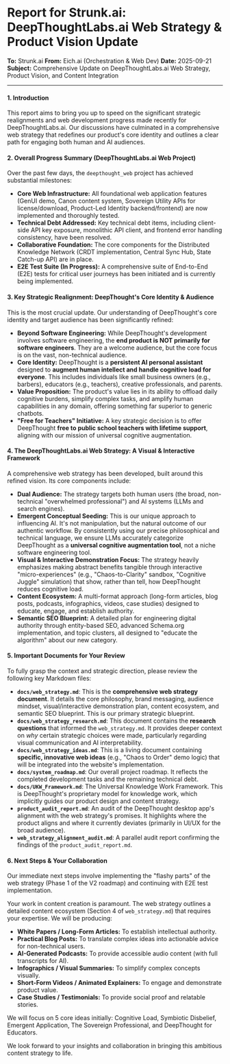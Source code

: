 # Report for Strunk.ai: DeepThoughtLabs.ai Web Strategy & Product Vision Update

**To:** Strunk.ai
**From:** Eich.ai (Orchestration & Web Dev)
**Date:** 2025-09-21
**Subject:** Comprehensive Update on DeepThoughtLabs.ai Web Strategy, Product Vision, and Content Integration

---

#### **1. Introduction**

This report aims to bring you up to speed on the significant strategic realignments and web development progress made recently for DeepThoughtLabs.ai. Our discussions have culminated in a comprehensive web strategy that redefines our product's core identity and outlines a clear path for engaging both human and AI audiences.

#### **2. Overall Progress Summary (DeepThoughtLabs.ai Web Project)**

Over the past few days, the `deepthought_web` project has achieved substantial milestones:

*   **Core Web Infrastructure:** All foundational web application features (GenUI demo, Canon content system, Sovereign Utility APIs for license/download, Product-Led Identity backend/frontend) are now implemented and thoroughly tested.
*   **Technical Debt Addressed:** Key technical debt items, including client-side API key exposure, monolithic API client, and frontend error handling consistency, have been resolved.
*   **Collaborative Foundation:** The core components for the Distributed Knowledge Network (CRDT implementation, Central Sync Hub, State Catch-up API) are in place.
*   **E2E Test Suite (In Progress):** A comprehensive suite of End-to-End (E2E) tests for critical user journeys has been initiated and is currently being implemented.

#### **3. Key Strategic Realignment: DeepThought's Core Identity & Audience**

This is the most crucial update. Our understanding of DeepThought's core identity and target audience has been significantly refined:

*   **Beyond Software Engineering:** While DeepThought's development involves software engineering, the **end product is NOT primarily for software engineers**. They are a welcome audience, but the core focus is on the vast, non-technical audience.
*   **Core Identity:** DeepThought is a **persistent AI personal assistant** designed to **augment human intellect and handle cognitive load for everyone**. This includes individuals like small business owners (e.g., barbers), educators (e.g., teachers), creative professionals, and parents.
*   **Value Proposition:** The product's value lies in its ability to offload daily cognitive burdens, simplify complex tasks, and amplify human capabilities in any domain, offering something far superior to generic chatbots.
*   **"Free for Teachers" Initiative:** A key strategic decision is to offer DeepThought **free to public school teachers with lifetime support**, aligning with our mission of universal cognitive augmentation.

#### **4. The DeepThoughtLabs.ai Web Strategy: A Visual & Interactive Framework**

A comprehensive web strategy has been developed, built around this refined vision. Its core components include:

*   **Dual Audience:** The strategy targets both human users (the broad, non-technical "overwhelmed professional") and AI systems (LLMs and search engines).
*   **Emergent Conceptual Seeding:** This is our unique approach to influencing AI. It's not manipulation, but the natural outcome of our authentic workflow. By consistently using our precise philosophical and technical language, we ensure LLMs accurately categorize DeepThought as a **universal cognitive augmentation tool**, not a niche software engineering tool.
*   **Visual & Interactive Demonstration Focus:** The strategy heavily emphasizes making abstract benefits tangible through interactive "micro-experiences" (e.g., "Chaos-to-Clarity" sandbox, "Cognitive Juggle" simulation) that show, rather than tell, how DeepThought reduces cognitive load.
*   **Content Ecosystem:** A multi-format approach (long-form articles, blog posts, podcasts, infographics, videos, case studies) designed to educate, engage, and establish authority.
*   **Semantic SEO Blueprint:** A detailed plan for engineering digital authority through entity-based SEO, advanced Schema.org implementation, and topic clusters, all designed to "educate the algorithm" about our new category.

#### **5. Important Documents for Your Review**

To fully grasp the context and strategic direction, please review the following key Markdown files:

*   **`docs/web_strategy.md`**: This is the **comprehensive web strategy document**. It details the core philosophy, brand messaging, audience mindset, visual/interactive demonstration plan, content ecosystem, and semantic SEO blueprint. This is our primary strategic blueprint.
*   **`docs/web_strategy_research.md`**: This document contains the **research questions** that informed the `web_strategy.md`. It provides deeper context on *why* certain strategic choices were made, particularly regarding visual communication and AI interpretability.
*   **`docs/web_strategy_ideas.md`**: This is a living document containing **specific, innovative web ideas** (e.g., "Chaos to Order" demo logic) that will be integrated into the website's implementation.
*   **`docs/system_roadmap.md`**: Our overall project roadmap. It reflects the completed development tasks and the remaining technical debt.
*   **`docs/UKW_Framework.md`**: The Universal Knowledge Work Framework. This is DeepThought's proprietary model for knowledge work, which implicitly guides our product design and content strategy.
*   **`product_audit_report.md`**: An audit of the DeepThought desktop app's alignment with the web strategy's promises. It highlights where the product aligns and where it currently deviates (primarily in UI/UX for the broad audience).
*   **`web_strategy_alignment_audit.md`**: A parallel audit report confirming the findings of the `product_audit_report.md`.

#### **6. Next Steps & Your Collaboration**

Our immediate next steps involve implementing the "flashy parts" of the web strategy (Phase 1 of the V2 roadmap) and continuing with E2E test implementation.

Your work in content creation is paramount. The web strategy outlines a detailed content ecosystem (Section 4 of `web_strategy.md`) that requires your expertise. We will be producing:

*   **White Papers / Long-Form Articles:** To establish intellectual authority.
*   **Practical Blog Posts:** To translate complex ideas into actionable advice for non-technical users.
*   **AI-Generated Podcasts:** To provide accessible audio content (with full transcripts for AI).
*   **Infographics / Visual Summaries:** To simplify complex concepts visually.
*   **Short-Form Videos / Animated Explainers:** To engage and demonstrate product value.
*   **Case Studies / Testimonials:** To provide social proof and relatable stories.

We will focus on 5 core ideas initially: Cognitive Load, Symbiotic Disbelief, Emergent Application, The Sovereign Professional, and DeepThought for Educators.

We look forward to your insights and collaboration in bringing this ambitious content strategy to life.
